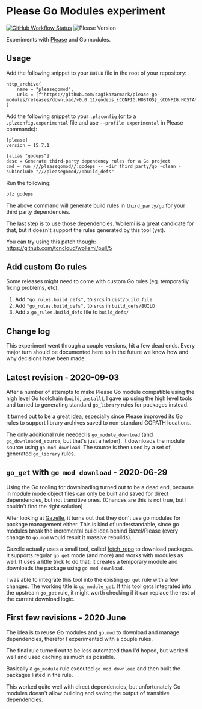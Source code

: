 # Please Go Modules experiment

[![GitHub Workflow Status](https://img.shields.io/github/workflow/status/sagikazarmark/please-go-modules/CI?style=flat-square)](https://github.com/sagikazarmark/please-go-modules/actions?query=workflow%3ACI)
![Please Version](https://img.shields.io/badge/please%20version-%3E=15.14.0-B879FF.svg?style=flat-square)

Experiments with [Please](https://please.build) and Go modules.


## Usage

Add the following snippet to your `BUILD` file in the root of your repository:

```starlark
http_archive(
    name = "pleasegomod",
    urls = [f"https://github.com/sagikazarmark/please-go-modules/releases/download/v0.0.11/godeps_{CONFIG.HOSTOS}_{CONFIG.HOSTARCH}.tar.gz"],
)
```

Add the following snippet to your `.plzconfig` (or to a `.plzconfig.experimental` file and use `--profile experimental` in Please commands):

```
[please]
version = 15.7.1

[alias "godeps"]
desc = Generate third-party dependency rules for a Go project
cmd = run ///pleasegomod//:godeps -- -dir third_party/go -clean -subinclude "///pleasegomod//:build_defs"
```

Run the following:

```bash
plz godeps
```

The above command will generate build rules in `third_party/go` for your third party dependencies.

The last step is to use those dependencies.
[Wollemi](https://github.com/tcncloud/wollemi) is a great candidate for that, but it doesn't support the rules generated by this tool (yet).

You can try using this patch though: https://github.com/tcncloud/wollemi/pull/5


## Add custom Go rules

Some releases might need to come with custom Go rules (eg. temporarily fixing problems, etc).

1. Add `"go_rules.build_defs",` to `srcs` in `dist/build_file`
1. Add `"go_rules.build_defs",` to `srcs` in `build_defs/BUILD`
2. Add a `go_rules.build_defs` file to `build_defs/`


## Change log

This experiment went through a couple versions, hit a few dead ends.
Every major turn should be documented here so in the future we know how and why decisions have been made.


## Latest revision - 2020-09-03

After a number of attempts to make Please Go module compatible using the high level Go toolchain (`build`, `install`),
I gave up using the high level tools and turned to generating standard `go_library` rules for packages instead.

It turned out to be a great idea, especially since Please improved its Go rules to support library archives saved to non-standard GOPATH locations.

The only additional rule needed is `go_module_download` (and `go_downloaded_source`, but that's just a helper).
It downloads the module source using `go mod download`. The source is then used by a set of generated `go_library` rules.


## `go_get` with `go mod download` - 2020-06-29

Using the Go tooling for downloading turned out to be a dead end,
because in module mode object files can only be built and saved for direct dependencies, but not transitive ones.
(Chances are this is not true, but I couldn't find the right solution)

After looking at [Gazelle](https://github.com/bazelbuild/bazel-gazelle), it turns out that they don't use go modules for package management either.
This is kind of understandable, since go modules break the incremental build idea behind Bazel/Please (every change to `go.mod` would result it massive rebuilds).

Gazelle actually uses a small tool, called [fetch_repo](https://github.com/bazelbuild/bazel-gazelle/tree/5c00b77/cmd/fetch_repo) to download packages.
It supports regular `go get` mode (and more) and works with modules as well. It uses a little trick to do that: it creates a temporary module and downloads the package using `go mod download`.

I was able to integrate this tool into the existing `go_get` rule with a few changes. The working title is `go_module_get`.
If this tool gets integrated into the upstream `go_get` rule, it might worth checking if it can replace the rest of the current download logic.


## First few revisions - 2020 June

The idea is to reuse Go modules and `go.mod` to download and manage dependencies,
therefor I experimented with a couple rules.

The final rule turned out to be less automated than I'd hoped,
but worked well and used caching as much as possible.

Basically a `go_module` rule executed `go mod download` and then built the packages listed in the rule.

This worked quite well with direct dependencies, but unfortunately Go modules doesn't allow building and saving the output of transitive dependencies.
